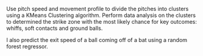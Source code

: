 Use pitch speed and movement profile to divide the pitches into clusters using a KMeans Clustering algorithm.
Perform data analysis on the clusters to determined the strike zone with the most likely chance for key outcomes: whiffs, soft contacts and ground balls.

I also predict the exit speed of a ball coming off of a bat using a random forest regressor.


